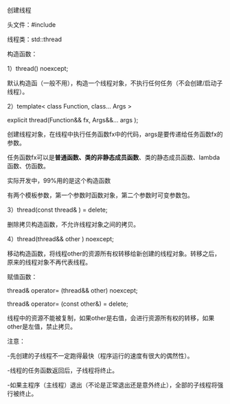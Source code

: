 创建线程

头文件：#include <thread>

线程类：std::thread

构造函数：

1）thread() noexcept;

默认构造函（一般不用），构造一个线程对象，不执行任何任务（不会创建/启动子线程）。

2）template< class Function, class... Args >

explicit thread(Function&& fx, Args&&... args );

创建线程对象，在线程中执行任务函数fx中的代码，args是要传递给任务函数fx的参数。 

任务函数fx可以是**普通函数、类的非静态成员函数**、类的静态成员函数、lambda函数、仿函数。

实际开发中，99%用的是这个构造函数

有两个模板参数，第一个参数时函数对象，第二个参数时可变参数包。

3）thread(const thread& ) = delete;

删除拷贝构造函数，不允许线程对象之间的拷贝。

4）thread(thread&& other ) noexcept;

移动构造函数，将线程other的资源所有权转移给新创建的线程对象。转移之后，原来的线程对象不再代表线程。

赋值函数：

thread& operator= (thread&& other) noexcept;

thread& operator= (const other&) = delete;

线程中的资源不能被复制，如果other是右值，会进行资源所有权的转移，如果other是左值，禁止拷贝。

注意：

-先创建的子线程不一定跑得最快（程序运行的速度有很大的偶然性）。

-线程的任务函数返回后，子线程将终止。

-如果主程序（主线程）退出（不论是正常退出还是意外终止），全部的子线程将强行被终止。